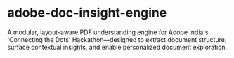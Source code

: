 # adobe-doc-insight-engine
A modular, layout-aware PDF understanding engine for Adobe India's 'Connecting the Dots' Hackathon—designed to extract document structure, surface contextual insights, and enable personalized document exploration.
